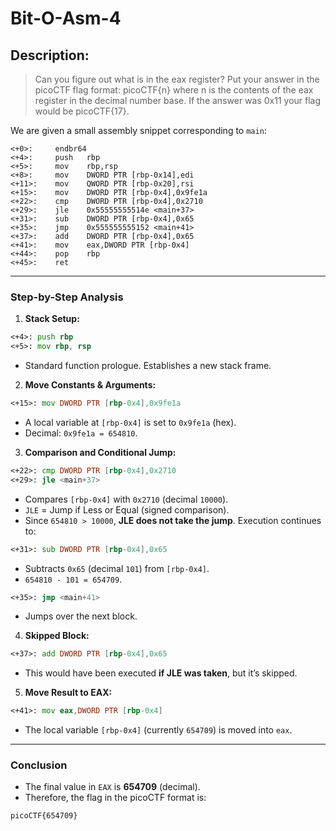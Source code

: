 # **Bit-O-Asm-4**

## Description:

> Can you figure out what is in the eax register? Put your answer in the picoCTF flag format: picoCTF{n} where n is the contents of the eax register in the decimal number base. If the answer was 0x11 your flag would be picoCTF{17}.

We are given a small assembly snippet corresponding to `main`:

```
<+0>:     endbr64 
<+4>:     push   rbp
<+5>:     mov    rbp,rsp
<+8>:     mov    DWORD PTR [rbp-0x14],edi
<+11>:    mov    QWORD PTR [rbp-0x20],rsi
<+15>:    mov    DWORD PTR [rbp-0x4],0x9fe1a
<+22>:    cmp    DWORD PTR [rbp-0x4],0x2710
<+29>:    jle    0x55555555514e <main+37>
<+31>:    sub    DWORD PTR [rbp-0x4],0x65
<+35>:    jmp    0x555555555152 <main+41>
<+37>:    add    DWORD PTR [rbp-0x4],0x65
<+41>:    mov    eax,DWORD PTR [rbp-0x4]
<+44>:    pop    rbp
<+45>:    ret
```

---

### **Step-by-Step Analysis**

1. **Stack Setup:**

```asm
<+4>: push rbp
<+5>: mov rbp, rsp
```

* Standard function prologue. Establishes a new stack frame.

2. **Move Constants & Arguments:**

```asm
<+15>: mov DWORD PTR [rbp-0x4],0x9fe1a
```

* A local variable at `[rbp-0x4]` is set to `0x9fe1a` (hex).
* Decimal: `0x9fe1a = 654810`.

3. **Comparison and Conditional Jump:**

```asm
<+22>: cmp DWORD PTR [rbp-0x4],0x2710
<+29>: jle <main+37>
```

* Compares `[rbp-0x4]` with `0x2710` (decimal `10000`).
* `JLE` = Jump if Less or Equal (signed comparison).
* Since `654810 > 10000`, **JLE does not take the jump**. Execution continues to:

```asm
<+31>: sub DWORD PTR [rbp-0x4],0x65
```

* Subtracts `0x65` (decimal `101`) from `[rbp-0x4]`.
* `654810 - 101 = 654709`.

```asm
<+35>: jmp <main+41>
```

* Jumps over the next block.

4. **Skipped Block:**

```asm
<+37>: add DWORD PTR [rbp-0x4],0x65
```

* This would have been executed **if JLE was taken**, but it’s skipped.

5. **Move Result to EAX:**

```asm
<+41>: mov eax,DWORD PTR [rbp-0x4]
```

* The local variable `[rbp-0x4]` (currently `654709`) is moved into `eax`.

---

### **Conclusion**

* The final value in `EAX` is **654709** (decimal).
* Therefore, the flag in the picoCTF format is:

```
picoCTF{654709}
```


